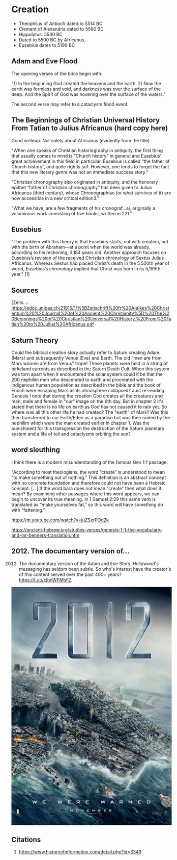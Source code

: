 # Creation

- Theophilus of Antioch dated to 5514 BC
- Clement of Alexandria dated to 5590 BC
- Hippolytus: 5500 BC
- Dated to 5500 BC by Africanus.
- Eusebius dates to 5199 BC

## Adam and Eve Flood

The opening verses of the bible begin with:

"1) In the beginning God created the heavens and the earth. 2) Now the earth was formless and void, and darkness was over the surface of the deep. And the Spirit of God was hovering over the surface of the waters."

The second verse may refer to a cataclysm flood event.

## The Beginnings of Christian Universal History From Tatian to Julius Africanus (hard copy here)

Good writeup. Not solely about Africanus (evidently from the title).

"When one speaks of Christian historiography in antiquity, the first thing that usually comes to mind is “Church history” in general and Eusebius’ great achievement in this field in particular. Eusebius is called “the father of Church history”, and quite rightly so1. However, one tends to forget the fact that this new literary genre was not an immediate success story."

"Christian chronography also originated in antiquity, and the honorary epithet “father of Christian chronography” has been given to Julius Africanus (third century), whose Chronographiae (or what survives of it) are now accessible in a new critical edition3."

"What we have, are a few fragments of his cronograf...ai, originally a voluminous work consisting of five books, written in 221."

## Eusebius

"The problem with this theory is that Eusebius starts, not with creation, but with the birth of Abraham—at a point when the world was already, according to his reckoning, 3,184 years old. Another approach focuses on Eusebius’s revision of the received Christian chronology of Sextus Julius Africanus. Whereas Sextus had placed Christ’s death in the 5,500th year of world, Eusebius’s chronology implied that Christ was born in its 5,199th year." [1]

## Sources

[Zeits...: https://edoc.unibas.ch/21915/1/%5BZeitschrift%20fr%20Antikes%20Christentum%20%20Journal%20of%20Ancient%20Christianity%5D%20The%20Beginnings%20of%20Christian%20Universal%20History.%20From%20Tatian%20to%20Julius%20Africanus.pdf

## Saturn Theory

Could the biblical creation story actually refer to Saturn creating Adam (Mars) and subsequently Venus (Eve) and Earth. The old "men are from Mars women are from Venus" trope! These planets were held in a string of birkeland currents as described in the Saturn Death Cult. When this system was torn apart when it encountered the solar system could it be that the 200 nephilim men who descended to earth and procreated with the indigenous human population as described in the bible and the book of Enoch were escaping Mars as its atmosphere collapsed? Just re-reading Genesis I note that during the creation God creates all the creatures and man, male and female in "our" image on the 6th day. But in chapter 2 it's stated that there is no life on earth as God has not caused it to rain yet. So where was all this other life he had created? The "earth" of Mars? Was this then transferred to our Earth/Eden as a paradise but was then raided by the nephilim which were the man created earlier in chapter 1. Was the punishment for this transgression the destruction of the Saturn planetary system and a life of toil and cataclysms orbiting the sun?

## word sleuthing

I think there is a modern misunderstanding of the famous Gen 1:1 passage:

"According to most theologians, the word “create” is understood to mean “to make something out of nothing.” This definition is an abstract concept with no concrete foundation and therefore could not have been a Hebraic concept.
 [...] 
If the word bara does not mean "create" then what does it mean? By examining other passages where this word appears, we can begin to uncover its true meaning. In 1 Samuel 2:29 this same verb is translated as “make yourselves fat,” so this word will have something do with “fattening.”

https://m.youtube.com/watch?v=juZSxrPOd2k

https://ancient-hebrew.org/studies-verses/genesis-1-1-the-vocabulary-and-mr-benners-translation.htm

## 2012. The documentary version of...

2012. The documentary version of the Adam and Eve Story. Hollywood's messaging has seldom been subtle. So who's interest have the creator's of this content served over the past 400+ years? https://t.co/clhnWFMbFZ

![](img/1801760694028931377-GQEd9ugXoAAmRii.png)

## Citations

1. https://www.historyofinformation.com/detail.php?id=3349
